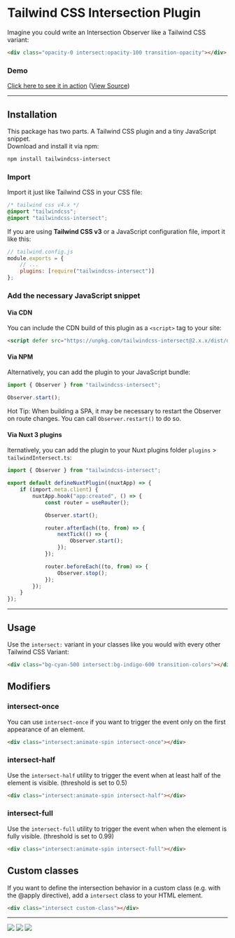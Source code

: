 # Tailwind CSS Intersection Plugin

Imagine you could write an Intersection Observer like a Tailwind CSS variant:

```html
<div class="opacity-0 intersect:opacity-100 transition-opacity"></div>
```

### Demo

[Click here to see it in action](https://heidkaemper.github.io/tailwindcss-intersect/example/)
([View Source](https://github.com/heidkaemper/tailwindcss-intersect/blob/main/docs/example/index.html))

---

## Installation

This package has two parts. A Tailwind CSS plugin and a tiny JavaScript snippet.<br>
Download and install it via npm:

```sh
npm install tailwindcss-intersect
```

### Import

Import it just like Tailwind CSS in your CSS file:

```css
/* tailwind css v4.x */
@import "tailwindcss";
@import "tailwindcss-intersect";
```

If you are using **Tailwind CSS v3** or a JavaScript configuration file, import it like this:

```js
// tailwind.config.js
module.exports = {
    // ...
    plugins: [require("tailwindcss-intersect")]
};
```

### Add the necessary JavaScript snippet

#### Via CDN

You can include the CDN build of this plugin as a `<script>` tag to your site:

```html
<script defer src="https://unpkg.com/tailwindcss-intersect@2.x.x/dist/observer.min.js"></script>
```

#### Via NPM

Alternatively, you can add the plugin to your JavaScript bundle:

```js
import { Observer } from "tailwindcss-intersect";

Observer.start();
```

Hot Tip: When building a SPA, it may be necessary to restart the Observer on route changes. You can call `Observer.restart()` to do so.

#### Via Nuxt 3 plugins

lternatively, you can add the plugin to your Nuxt plugins folder `plugins` > `tailwindIntersect.ts`:

```ts
import { Observer } from "tailwindcss-intersect";

export default defineNuxtPlugin((nuxtApp) => {
    if (import.meta.client) {
        nuxtApp.hook("app:created", () => {
            const router = useRouter();

            Observer.start();

            router.afterEach((to, from) => {
                nextTick(() => {
                    Observer.start();
                });
            });

            router.beforeEach((to, from) => {
                Observer.stop();
            });
        });
    }
});
```

---

## Usage

Use the `intersect:` variant in your classes like you would with every other Tailwind CSS Variant:

```html
<div class="bg-cyan-500 intersect:bg-indigo-600 transition-colors"></div>
```

## Modifiers

### intersect-once

You can use `intersect-once` if you want to trigger the event only on the first appearance of an element.

```html
<div class="intersect:animate-spin intersect-once"></div>
```

### intersect-half

Use the `intersect-half` utility to trigger the event when at least half of the element is visible. (threshold is set to 0.5)

```html
<div class="intersect:animate-spin intersect-half"></div>
```

### intersect-full

Use the `intersect-full` utility to trigger the event when when the element is fully visible. (threshold is set to 0.99)

```html
<div class="intersect:animate-spin intersect-full"></div>
```

## Custom classes

If you want to define the intersection behavior in a custom class (e.g. with the @apply directive), add a `intersect` class to your HTML element.

```html
<div class="intersect custom-class"></div>
```

---

<a href="https://v3.tailwindcss.com/"><img src="https://img.shields.io/badge/Tailwind%20CSS-3.2+-38bdf8?style=for-the-badge"></a>
<a href="https://tailwindcss.com/"><img src="https://img.shields.io/badge/Tailwind%20CSS-4.0+-38bdf8?style=for-the-badge"></a>
<a href="https://www.npmjs.com/package/tailwindcss-intersect"><img src="https://img.shields.io/npm/dt/tailwindcss-intersect?style=for-the-badge"></a>

